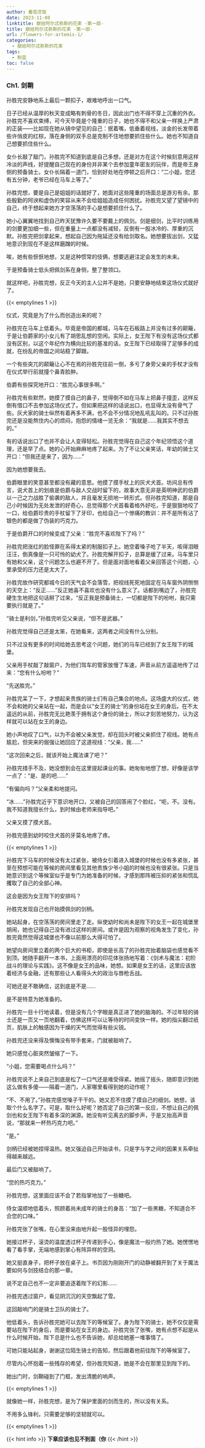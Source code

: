 ```yaml
---
author: 番茄烫饭
date: 2023-11-08
linktitle: 献给阿尔忒弥斯的花束 -第一部-
title: 献给阿尔忒弥斯的花束 -第一部-
url: /flowers-for-artemis-1/
categories:
  - 献给阿尔忒弥斯的花束
tags:
  - 粉蓝
toc: false
---
```


### **Ch1. 剑鞘**

<!--more-->

孙胜完安静地系上最后一颗扣子，艰难地呼出一口气。

日子已经从温厚的秋天变成略有刺骨的冬日，因此出门也不得不穿上沉重的外衣。孙胜完不喜欢束缚，可今天毕竟是个隆重的日子，她也不得不和父亲一样换上严肃的正装——比如现在她从镜中望见的自己：抿着嘴，低垂着视线，淡金的长发带着些许俏皮的红棕，落在身侧的双手总是克制不住地想要抓住些什么。她也不知道自己想要抓住些什么。

女仆长敲了敲门，孙胜完不知道到底是自己多想，还是对方在这个时候刻意用这样冷淡的声线，好提醒自己现在的身份并非某个去参加童年密友的玩伴，而是帝王身侧的预备骑士。女仆长隔着一道门，恰到好处地在停顿之后开口：“二小姐，您还有五分钟，老爷已经在马车上等了。”

孙胜完想，要是自己是姐姐的话就好了，她面对这些隆重的场面总是游刃有余。那些殷勤的阿谀和虚伪的笑容从来不会给姐姐造成任何困扰。孙胜完又望了望镜中的自己，终于想起来她方才空荡荡的手心是想要抓住什么了。

她小心翼翼地找到自己昨天犹豫许久要不要戴上的佩剑。剑是细剑，比平时训练用的剑要更加细一些，但在重量上一点都没有减轻，反倒有一股冰冷的、厚重的沉默。孙胜完把剑拿起来，想起自己因为拖延还没有给剑取名。她想要拔出剑，又猛地意识到现在不是这样磨蹭的时候。

唉，她有些恹恹地想，又是这种惯常的伎俩，想要逃避注定会发生的未来。

于是预备骑士低头把佩剑系在身侧，整了整领口。

就这样吧，孙胜完想，反正今天的主人公并不是她，只要安静地结束这场仪式就好了。

{{< emptylines 1 >}}

仪式，究竟是为了什么而创造出来的呢？

孙胜完在马车上低着头。毕竟是帝国的都城，马车在石板路上并没有过多的颠簸，于是让伯爵家的小女儿有了胡思乱想的空闲。实际上，女王陛下有没有这场仪式都没有区别，以这个年纪作为横向比较的基准的话，女王陛下已经取得了足够多的成就，在纷乱的帝国之间站稳了脚跟。

一个有些突兀的颠簸让心不在焉的孙胜完往前一倒，多亏了身旁父亲的手杖才没有在仪式举行前就撞个鼻青脸肿。

伯爵有些探究地开口：“胜完心事很多啊。”

孙胜完有些默然，她摸了摸自己的鼻子，觉得倒不如在马车上把鼻子撞歪，这样反倒有借口不去参加这场仪式了。但如果把这样的话说出口，也显得太没有骨气了些。灰犬家的骑士纵然有着再多不满，也不会不分情况地乱吼乱叫的。只不过孙胜完还是没能熬住内心的烦闷，抱怨的情绪一览无余：“我就是……我其实不想去的。”

有的话说出口了也并不会让人变得轻松。孙胜完觉得在自己这个年纪领悟这个道理，还是早了点。她的心开始麻麻地疼了起来。为了不让父亲笑话，年幼的骑士又开口：“但我还是来了，因为……”

因为她想要我去。

伯爵眼里的笑意甚至都没有藏的意思。他摸了摸手杖上的灰犬犬首。坊间总有传言，说犬首上的划痕是伯爵与敌人交战时留下的，故事大意无非是英明神武的伯爵以一己之力战胜了偷袭的敌人，并且毫发无损地一转形式。但孙胜完知道，那是自己小时候因为无处发泄的好奇心，总觉得那个犬首看着格外好吃，于是狠狠地咬了一口，给伯爵珍贵的手杖留下了牙印，也给自己一个惨痛的教训：并不是所有沾了银色的都是做了伪装的巧克力。

于是伯爵开口的时候变成了父亲：“胜完不喜欢陛下了吗？”

孙胜完把涨红的脸怪罪在系得太紧的制服扣子上。她空着嗓子呛了半天，咳得泪眼汪汪，倒真像是一只可怜的幼犬了。孙胜完解开扣子，总算是缓了过来。马车里只有她和父亲，这个问题怎么也避不开了。但是面对面地看着父亲回答这个问题，心里承受的压力还是太大了。

孙胜完故作研究都城今日的天气会不会落雪，把视线死死地固定在马车窗外阴恻恻的天空上：“反正……”反正她喜不喜欢也没有什么意义了。话都到嘴边了，孙胜完硬生生地把这句话掰了过来，“反正我是预备骑士，一切都是陛下的吩咐，我只需要执行就是了。”

“骑士是利剑，”孙胜完听见父亲说，“但不是武器。”

孙胜完觉得自己还是太笨，在她看来，这两者之间没有什么分别。

只不过没有更多的时间给她去思考这个问题，她们的马车已经到了女王陛下的城堡。

父亲用手杖敲了敲窗户，为他们驾车的管家放慢了车速，声音从前方遥遥地传了过来：“您有什么吩咐？”

“先送胜完。”

孙胜完呆了一下，才想起来贵族的骑士们有自己集合的地点。这场盛大的仪式，她不会和她的父亲站在一起，而是会以“女王的骑士”的身份站在女王的身后。在不太遥远的从前，孙胜完无比艳羡于拥有这个身份的骑士，所以才刻苦地努力，认为这样就可以站在女王的身边。

她小声地叹了口气，以为不会被父亲发觉，却在回头时被父亲抓住了视线。她有点尴尬，但突来的倔强让她回应了这道视线：“父亲，我……”

“这次回来之后，就该开始上魔法课了吧？”

孙胜完措手不及，她没想到会在这里提起课业的事。她匆匆地想了想，好像是该学一点了：“是、是的吧……”

“有偏向吗？”父亲柔和地提问。

“冰……”孙胜完近乎下意识地开口，又被自己的回答闹了个脸红，“呃，不。没有。我不知道我擅长什么，到时候由老师来指导吧。”

父亲又摸了摸犬首。

孙胜完感到幼时咬住犬首的牙莫名地疼了疼。

{{< emptylines 1 >}}

孙胜完下马车的时候没有太过紧张，被侍女引着进入城堡的时候也没有多紧张，甚至在预想可能在等候的房间里看见其他贵族少爷小姐的时候也没有很紧张。只是当她意识到这个等候室似乎是专门为她准备的时候，才感到那阵被压抑的紧张和慌乱攫取了自己的全部心神。

这会是因为女王陛下的安排吗？

孙胜完发现自己也开始摸佩剑的剑柄。

她站起身，在空荡荡的房间里走了走。纵使幼时和尚未是陛下的女王一起在城堡里胡闹，她也记得自己没有进过这样的房间。或许是因为观察的视角发生了变化，孙胜完竟然觉得这城堡也不像以前那么大得可怕了。

她望向房间里立着的两个巨大的书柜，即使是长高了的孙胜完抬着脑袋也感觉看不到顶。她随手翻开一本书，上面用漂亮的印花体张扬地写着：《剑术与魔法：初阶战斗的理论与实践》。这不像是女王的品味，她想。如果是女王的话，这里应该放着经济与金融，还有那些让人看得头大的政治与唇枪舌战。

可她还是不敢确信，这到底是不是……

是不是特意为她准备的。

孙胜完一目十行地读着，但是没有几个字眼是真正进了她的脑海的。不过年轻的骑士还是一页又一页地翻着，仿佛这样可以让等待的时间变快一样。她的指尖翻过纸页，肌肤上的触感因为干燥的天气而觉得有些尖锐。

孙胜完还没来得及懊悔没有带手套来，门就被敲响了。

她只感觉心脏突然皱缩了一下。

“小姐，您需要喝点什么吗？”

孙胜完说不上来自己到底是松了一口气还是难受得紧。她摇了摇头，随即意识到她这么做有多傻——隔着一道门，人家哪里看得到她的动作呢？

“不、不用了。”孙胜完感觉嗓子干干的。她又忍不住摸了摸自己的细剑。她想，该取个什么名字了。可是，取什么好呢？她否定了自己的第一反应，不想让自己的佩剑也和女王陛下有着多深的渊源。她没有听见离去的脚步声，于是又抬高声音说，“那就来一杯热巧克力吧。”

“是。”

剑柄已经被她捏得温热。她又强迫自己开始读书，只是字与字之间的因果关系牵扯得越来越远。

最后门又被敲响了。

“您的热巧克力。”

孙胜完想，这里面应该不会了若指掌地加了一些糖吧。

侍女温顺地低着头，照顾着尚未成年的骑士的身高：“加了一些黑糖，不知道合不合您的口味。”

孙胜完张了张嘴，在心里没来由地升起一股怪异的埋怨。

她接过杯子，滚烫的温度透过杯子传递到手心，像是魔法一般灼热了她。她愣愣地看了看手掌，无端地感到掌心有阵异样的空洞。

她又挺直身子，把杯子放在桌子上。书页因为刚刚开门的动静被翻开到了关于魔法要如何与剑技结合的那一章。

说不定自己也不一定非要追逐着陛下的幻影……

孙胜完透过窗户，看见阴沉沉的天空飘起了雪。

这回敲响门的是骑士卫队的骑士了。

他低着头，告诉孙胜完她可以去陛下的等候室了。身为陛下的骑士，她不仅仅是需要站在陛下的身后，而是要站在女王的身边。孙胜完张了张嘴，她有点想不起是从什么时候开始，陛下总是什么也不告诉她，却总给她塞一堆事情了。

可她只能站起身，谢谢这位陌生骑士的告知，然后跟着他前往陛下的等候室了。

尽管内心怀抱着一些残存的希望，但孙胜完知道，她是不会在那里见到陛下的。

她出门时，剑鞘碰到了门框，发出清脆的响声。

{{< emptylines 1 >}}

就像她一样，孙胜完想，是为了保护里面的剑而生的，所以没有关系。

不用多么锋利，只需要足够的坚韧就可以。

{{< emptylines 1 >}}

{{< hint info >}}
**下章应该也见不到面（你**
{{< /hint >}}
